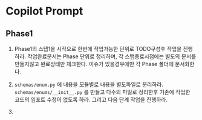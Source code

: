 # Copilot Prompt

## Phase1

1. Phase1의 스탭1을 시작으로 한번에 작업가능한 단위로 TODO구성후 작업을
   진행하라. 작업완료문서는 Phase 단위로 정리하며, 각 스탭종료시점에는 별도의
   문서를 만들지않고 완료상태만 체크한다. 이슈가 있을경우에만 각 Phase 폴더에
   문서화한다.

2. `schemas/enum.py` 에 내용을 모듈별로 내용을 별도파일로 분리하라.
   `schemas/enums/__init__.py` 를 만들고 다수의 파일로 정리한후 기존에 작업한
   코드의 임포트 수정이 없도록 하라. 그리고 다음 단계 작업을 진행하라.

3.
